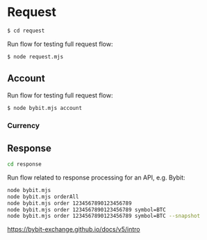 # Request

```bash
$ cd request
```

Run flow for testing full request flow:

```bash
$ node request.mjs
```

## Account

Run flow for testing full request flow:

```bash
$ node bybit.mjs account
```

### Currency

## Response

```bash
cd response
```

Run flow related to response processing for an API, e.g. Bybit:

```bash
node bybit.mjs
node bybit.mjs orderAll
node bybit.mjs order 1234567890123456789
node bybit.mjs order 1234567890123456789 symbol=BTC
node bybit.mjs order 1234567890123456789 symbol=BTC --snapshot
```

https://bybit-exchange.github.io/docs/v5/intro
